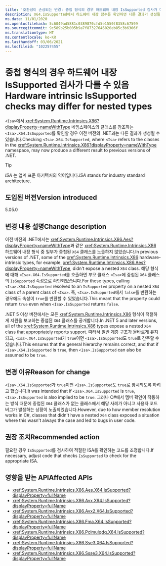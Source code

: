 ```yaml
---
title: '호환성이 손상되는 변경: 중첩 형식의 경우 하드웨어 내장 IsSupported 검사가 다를 수 있음'
description: X64.IsSupported에서 하드웨어 내장 함수를 확인하면 다른 결과가 생성될 수 있는 핵심 .NET 라이브러리의 .NET 5 호환성이 손상되는 변경에 관해 알아봅니다.
ms.date: 11/01/2020
ms.openlocfilehash: 5c6049ad5881c0389870cfd5e1550f8358c67599
ms.sourcegitcommit: 9c589b25b005b9a7f87327646020eb85c3b6306f
ms.translationtype: HT
ms.contentlocale: ko-KR
ms.lasthandoff: 03/06/2021
ms.locfileid: "102257455"
---
```

# <a name="hardware-intrinsic-issupported-checks-may-differ-for-nested-types"></a><span data-ttu-id="5019c-103">중첩 형식의 경우 하드웨어 내장 IsSupported 검사가 다를 수 있음</span><span class="sxs-lookup"><span data-stu-id="5019c-103">Hardware intrinsic IsSupported checks may differ for nested types</span></span>

<span data-ttu-id="5019c-104">`<Isa>`에서 <xref:System.Runtime.Intrinsics.X86?displayProperty=nameWithType> 네임스페이스의 클래스를 참조하는 `<Isa>.X64.IsSupported`를 확인할 경우 이전 버전의 .NET과는 다른 결과가 생성될 수 있습니다.</span><span class="sxs-lookup"><span data-stu-id="5019c-104">Checking `<Isa>.X64.IsSupported`, where `<Isa>` refers to the classes in the <xref:System.Runtime.Intrinsics.X86?displayProperty=nameWithType> namespace, may now produce a different result to previous versions of .NET.</span></span>

> [!TIP]
> <span data-ttu-id="5019c-105">*ISA* 는 업계 표준 아키텍처의 약어입니다.</span><span class="sxs-lookup"><span data-stu-id="5019c-105">*ISA* stands for industry standard architecture.</span></span>

## <a name="version-introduced"></a><span data-ttu-id="5019c-106">도입된 버전</span><span class="sxs-lookup"><span data-stu-id="5019c-106">Version introduced</span></span>

<span data-ttu-id="5019c-107">5.0</span><span class="sxs-lookup"><span data-stu-id="5019c-107">5.0</span></span>

## <a name="change-description"></a><span data-ttu-id="5019c-108">변경 내용 설명</span><span class="sxs-lookup"><span data-stu-id="5019c-108">Change description</span></span>

<span data-ttu-id="5019c-109">이전 버전의 .NET에서는 <xref:System.Runtime.Intrinsics.X86.Aes?displayProperty=nameWithType>과 같은 <xref:System.Runtime.Intrinsics.X86> 하드웨어 내장 형식 중 일부가 중첩된 `X64` 클래스를 노출하지 않았습니다.</span><span class="sxs-lookup"><span data-stu-id="5019c-109">In previous versions of .NET, some of the <xref:System.Runtime.Intrinsics.X86> hardware-intrinsic types, for example, <xref:System.Runtime.Intrinsics.X86.Aes?displayProperty=nameWithType>, didn't expose a nested `X64` class.</span></span> <span data-ttu-id="5019c-110">해당 형식에 대해 `<Isa>.X64.IsSupported`를 호출하면 부모 클래스 `<Isa>`에 중첩된 `X64` 클래스의 `IsSupported` 속성으로 확인되었습니다.</span><span class="sxs-lookup"><span data-stu-id="5019c-110">For these types, calling `<Isa>.X64.IsSupported` resolved to an `IsSupported` property on a nested `X64` class of a parent class of `<Isa>`.</span></span> <span data-ttu-id="5019c-111">즉, `<Isa>.IsSupported`에서 `false`를 반환하는 경우에도 속성이 `true`를 반환할 수 있었습니다.</span><span class="sxs-lookup"><span data-stu-id="5019c-111">This meant that the property could return `true` even when `<Isa>.IsSupported` returns `false`.</span></span>

<span data-ttu-id="5019c-112">.NET 5 이상 버전에서는 모든 <xref:System.Runtime.Intrinsics.X86> 형식이 적절하게 지원을 보고하는 중첩된 `X64` 클래스를 공개합니다.</span><span class="sxs-lookup"><span data-stu-id="5019c-112">In .NET 5 and later versions, all of the <xref:System.Runtime.Intrinsics.X86> types expose a nested `X64` class that appropriately reports support.</span></span> <span data-ttu-id="5019c-113">따라서 일반 계층 구조가 올바르게 유지되고, `<Isa>.X64.IsSupported`가 `true`이면 `<Isa>.IsSupported`도 `true`로 간주할 수 있습니다.</span><span class="sxs-lookup"><span data-stu-id="5019c-113">This ensures that the general hierarchy remains correct, and that if `<Isa>.X64.IsSupported` is `true`, then `<Isa>.IsSupported` can also be assumed to be `true`.</span></span>

## <a name="reason-for-change"></a><span data-ttu-id="5019c-114">변경 이유</span><span class="sxs-lookup"><span data-stu-id="5019c-114">Reason for change</span></span>

<span data-ttu-id="5019c-115">`<Isa>.X64.IsSupported`가 `true`이면 `<Isa>.IsSupported`도 `true`로 암시되도록 하려고 했습니다.</span><span class="sxs-lookup"><span data-stu-id="5019c-115">It was intended that if `<Isa>.X64.IsSupported` is `true`, `<Isa>.IsSupported` is also implied to be `true`.</span></span> <span data-ttu-id="5019c-116">그러나 C#에서 멤버 확인이 작동하는 방식 때문에 중첩된 `X64` 클래스가 없는 클래스에서 해당 사례가 아니고 사용자 코드 버그가 발생하는 상황이 노출되었습니다.</span><span class="sxs-lookup"><span data-stu-id="5019c-116">However, due to how member resolution works in C#, classes that didn't have a nested `X64` class exposed a situation where this wasn't always the case and led to bugs in user code.</span></span>

## <a name="recommended-action"></a><span data-ttu-id="5019c-117">권장 조치</span><span class="sxs-lookup"><span data-stu-id="5019c-117">Recommended action</span></span>

<span data-ttu-id="5019c-118">필요한 경우 `IsSupported`를 검사하여 적절한 ISA를 확인하는 코드를 조정합니다.</span><span class="sxs-lookup"><span data-stu-id="5019c-118">If necessary, adjust code that checks `IsSupported` to check for the appropriate ISA.</span></span>

## <a name="affected-apis"></a><span data-ttu-id="5019c-119">영향을 받는 API</span><span class="sxs-lookup"><span data-stu-id="5019c-119">Affected APIs</span></span>

- <xref:System.Runtime.Intrinsics.X86.Aes.X64.IsSupported?displayProperty=fullName>
- <xref:System.Runtime.Intrinsics.X86.Avx.X64.IsSupported?displayProperty=fullName>
- <xref:System.Runtime.Intrinsics.X86.Avx2.X64.IsSupported?displayProperty=fullName>
- <xref:System.Runtime.Intrinsics.X86.Fma.X64.IsSupported?displayProperty=fullName>
- <xref:System.Runtime.Intrinsics.X86.Pclmulqdq.X64.IsSupported?displayProperty=fullName>
- <xref:System.Runtime.Intrinsics.X86.Sse3.X64.IsSupported?displayProperty=fullName>
- <xref:System.Runtime.Intrinsics.X86.Ssse3.X64.IsSupported?displayProperty=fullName>

<!--

### Category

Core .NET libraries

### Affected APIs

- `P:System.Runtime.Intrinsics.X86.Aes.X64.IsSupported`
- `P:System.Runtime.Intrinsics.X86.Avx.X64.IsSupported`
- `P:System.Runtime.Intrinsics.X86.Avx2.X64.IsSupported`
- `P:System.Runtime.Intrinsics.X86.Fma.X64.IsSupported`
- `P:System.Runtime.Intrinsics.X86.Pclmulqdq.X64.IsSupported`
- `P:System.Runtime.Intrinsics.X86.Sse3.X64.IsSupported`
- `P:System.Runtime.Intrinsics.X86.Ssse3.X64.IsSupported`

-->
